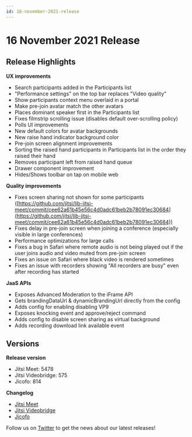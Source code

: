 ```yaml
---
id: 16-november-2021-release
---
```


# 16 November 2021 Release

## Release Highlights

**UX improvements**

* Search participants added in the Participants list
* "Performance settings" on the top bar replaces "Video quality"
* Show participants context menu overlaid in a portal
* Make pre-join avatar match the other avatars
* Places dominant speaker first in the Participants list
* Fixes filmstrip scrolling issue (disables default over-scrolling policy)
* Polls UI improvements
* New default colors for avatar backgrounds
* New raise hand indicator background color
* Pre-join screen alignment improvements
* Sorting the raised hand participants in Participants list in the order they raised their hand
* Removes participant left from raised hand queue
* Drawer component improvement
* Hides/Shows toolbar on tap on mobile web

**Quality improvements**

* Fixes screen sharing not shown for some participants ([https://github.com/jitsi/lib-jitsi-meet/commit/cee62a61b45e56c4d0adc61beb2b78091ec30684](https://github.com/jitsi/lib-jitsi-meet/commit/cee62a61b45e56c4d0adc61beb2b78091ec30684))
* Fixes delay in pre-join screen when joining a conference (especially visible in large conferences)
* Performance optimizations for large calls
* Fixes a bug in Safari where remote audio is not being played out if the user joins audio and video muted from pre-join screen
* Fixes an issue on Safari where black video is rendered sometimes
* Fixes an issue with recorders showing "All recorders are busy" even after recording has started

**JaaS APIs**

* Exposes Advanced Moderation to the iFrame API
* Gets brandingDataUrl & dynamicBrandingUrl directly from the config
* Adds config for enabling disabling VP9
* Exposes knocking event and approve/reject command
* Adds config to disable screen sharing as virtual background
* Adds recording download link available event

## Versions

**Release version**

* Jitsi Meet: 5478
* Jitsi Videobridge: 575
* Jicofo: 814

**Changelog**

* [Jitsi Meet](https://github.com/jitsi/jitsi-meet/compare/release-5415-br...release-5478-br)
* [Jitsi Videobridge](https://github.com/jitsi/jitsi-videobridge/compare/b802be83...ae3ffe7e)
* [Jicofo](https://github.com/jitsi/jicofo/compare/798...814)

Follow us on [Twitter](https://twitter.com/JaaSOfficial) to get the news about our latest releases!
